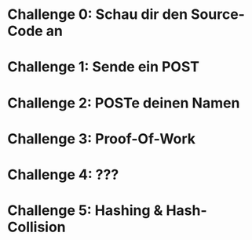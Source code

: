 # Challenge 0: Schau dir den Source-Code an

# Challenge 1: Sende ein POST

# Challenge 2: POSTe deinen Namen

# Challenge 3: Proof-Of-Work

# Challenge 4: ???

# Challenge 5: Hashing & Hash-Collision
